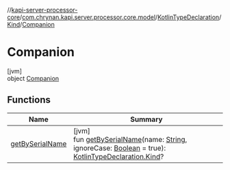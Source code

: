 //[kapi-server-processor-core](../../../../../index.md)/[com.chrynan.kapi.server.processor.core.model](../../../index.md)/[KotlinTypeDeclaration](../../index.md)/[Kind](../index.md)/[Companion](index.md)

# Companion

[jvm]\
object [Companion](index.md)

## Functions

| Name | Summary |
|---|---|
| [getBySerialName](get-by-serial-name.md) | [jvm]<br>fun [getBySerialName](get-by-serial-name.md)(name: [String](https://kotlinlang.org/api/latest/jvm/stdlib/kotlin/-string/index.html), ignoreCase: [Boolean](https://kotlinlang.org/api/latest/jvm/stdlib/kotlin/-boolean/index.html) = true): [KotlinTypeDeclaration.Kind](../index.md)? |
